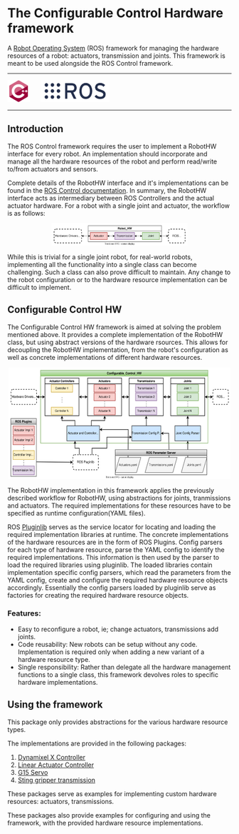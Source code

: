# The Configurable Control Hardware framework

A [Robot Operating System](https://www.ros.org/) (ROS) framework for managing the hardware resources of a robot: actuators, transmission and joints. This framework is meant to be used alongside the ROS Control framework.

---
<img src="./logos/cplusplus-original.svg" alt="c++" width="50" height="50"/>&nbsp;&nbsp;&nbsp;&nbsp;&nbsp;&nbsp;<img src="./logos/ros-icon.png" alt="ros" width="" height="50"/>&nbsp;&nbsp;&nbsp;&nbsp;&nbsp;&nbsp;

---

## Introduction

The ROS Control framework requires the user to implement a RobotHW interface for every robot. An implementation should incorporate and manage all the hardware resources of the robot and perform read/write to/from actuators and sensors.

Complete details of the RobotHW interface and it's implementations can be found in the [ROS Control documentation](http://wiki.ros.org/ros_control). In summary, the RobotHW interface acts as intermediary between ROS Controllers and the actual actuator hardware. For a robot with a single joint and actuator, the workflow is as follows:

<p align="center">
<img src="ros-robot-hw.svg" alt="ros-robot-hw" width="" height="50"/></p>

While this is trivial for a single joint robot, for real-world robots, implementing all the functionality into a single class can become challenging. Such a class can also prove difficult to maintain. Any change to the robot configuration or to the hardware resource implementation can be difficult to implement.

## Configurable Control HW

The Configurable Control HW framework is aimed at solving the problem mentioned above. It provides a complete implementation of the RobotHW class, but using abstract versions of the hardware rsources. This allows for decoupling the RobotHW implementation, from the robot's configuration as well as concrete implementations of different hardware resources.

<p align="center">
<img src="configurable-control-hw.svg" alt="ros-robot-hw" width="500" height="250"/></p>

The RobotHW implementation in this framework applies the previously described workflow for RobotHW, using abstractions for joints, tranmissions and actuators. The required implementations for these resources have to be specified as runtime configuration(YAML files).

ROS [Pluginlib](http://wiki.ros.org/pluginlib) serves as the service locator for locating and loading the required implementation libraries at runtime. The concrete implementations of the hardware resources are in the form of ROS Plugins. Config parsers for each type of hardware resource, parse the YAML config to identify the required implementations. This information is then used by the parser to load the required libraries using pluginlib. The loaded libraries contain implementation specific config parsers, which read the parameters from the YAML config, create and configure the required hardware resource objects accordingly. Essentially the config parsers loaded by pluginlib serve as factories for creating the required hardware resource objects.

### Features:
- Easy to reconfigure a robot, ie; change actuators, transmissions add joints.
- Code reusability: New robots can be setup without any code. Implementation is required only when adding a new variant of a hardware resource type.
- Single responsibility: Rather than delegate all the hardware management functions to a single class, this framework devolves roles to specific hardware implementations.

## Using the framework

This package only provides abstractions for the various hardware resource types.

The implementations are provided in the following packages:

1) [Dynamixel X Controller](https://github.com/EbinPhilip/dynamixel_x_controller)
2) [Linear Actuator Controller](https://github.com/EbinPhilip/linear_actuator_controller)
3) [G15 Servo](https://github.com/EbinPhilip/g15_servo)
4) [Sting gripper transmission](https://github.com/EbinPhilip/sting_gripper_transmission)

These packages serve as examples for implementing custom hardware resources: actuators, transmissions.

These packages also provide examples for configuring and using the framework, with the provided hardware resource implementations.











